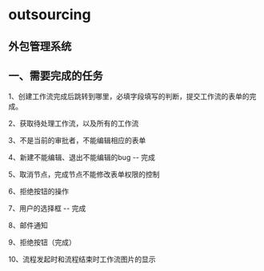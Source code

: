 outsourcing
===========

外包管理系统
-----------

一、需要完成的任务
---------------
1、创建工作流完成后跳转到哪里，必填字段填写的判断，提交工作流的表单的完成。

2、获取待处理工作流，以及所有的工作流

3、不是当前的审批者，不能编辑相应的表单

4、新建不能编辑、退出不能编辑的bug -- 完成

5、取消节点，完成节点不能修改表单权限的控制  

6、拒绝按钮的操作

7、用户的选择框 -- 完成

8、邮件通知

9、拒绝按钮（完成）

10、流程发起时和流程结束时工作流图片的显示